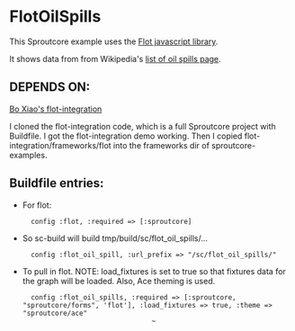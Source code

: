 FlotOilSpills
=================

This Sproutcore example uses the [Flot javascript library](http://code.google.com/p/flot/).

It shows data from from Wikipedia's [list of oil spills page](http://en.wikipedia.org/wiki/List_of_oil_spills).

DEPENDS ON:
-----------

[Bo Xiao's flot-integration](http://github.com/imxiaobo/iamxiaobo/tree/master/flot-integration)

I cloned the flot-integration code, which is a full Sproutcore project
with Buildfile. I got the flot-integration demo working. Then I copied
flot-integration/frameworks/flot into the frameworks dir of sproutcore-examples.
    
Buildfile entries:
------------------
         
* For flot:
 
        config :flot, :required => [:sproutcore]

* So sc-build will build tmp/build/sc/flot_oil_spills/... 
     
        config :flot_oil_spill, :url_prefix => "/sc/flot_oil_spills/"
         
* To pull in flot.  NOTE: load_fixtures is set to true so that fixtures data for the graph will be loaded. Also, Ace theming is used.
                            
        config :flot_oil_spills, :required => [:sproutcore, "sproutcore/forms", 'flot'], :load_fixtures => true, :theme => "sproutcore/ace"
                                      ~
